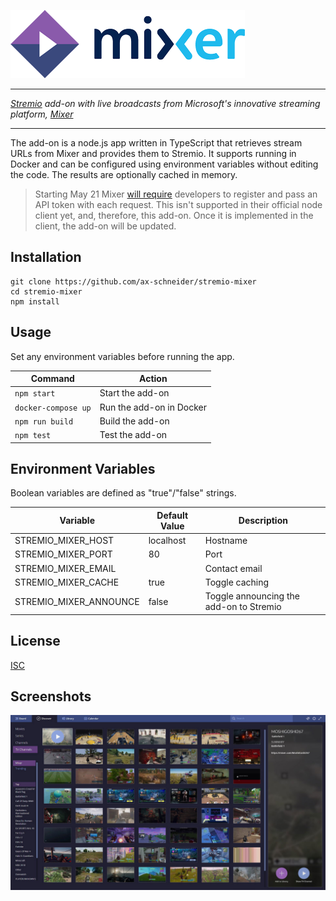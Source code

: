 ![stremio-mixer](/public/logo_readme.png)

---

_[Stremio](https://www.stremio.com/) add-on with live broadcasts from Microsoft's innovative streaming platform, [Mixer](https://mixer.com/)_

---

The add-on is a node.js app written in TypeScript that retrieves stream URLs from Mixer and provides them to Stremio. It supports running in Docker and can be configured using environment variables without editing the code. The results are optionally cached in memory.

> Starting May 21 Mixer [will require](https://aka.ms/MixerDevIdentification) developers to register and pass an API token with each request. This isn't supported in their official node client yet, and, therefore, this add-on. Once it is implemented in the client, the add-on will be updated.


## Installation

```
git clone https://github.com/ax-schneider/stremio-mixer
cd stremio-mixer
npm install
```


## Usage

Set any environment variables before running the app.

Command              | Action
---------------------| -----------------------
`npm start`          | Start the add-on
`docker-compose up`  | Run the add-on in Docker
`npm run build`      | Build the add-on
`npm test`           | Test the add-on


## Environment Variables

Boolean variables are defined as "true"/"false" strings.

Variable                | Default Value  | Description
------------------------| ---------------| ---------------
STREMIO_MIXER_HOST      | localhost      | Hostname
STREMIO_MIXER_PORT      | 80             | Port
STREMIO_MIXER_EMAIL     |                | Contact email
STREMIO_MIXER_CACHE     | true           | Toggle caching
STREMIO_MIXER_ANNOUNCE  | false          | Toggle announcing the add-on to Stremio


## License

[ISC](LICENSE)



## Screenshots

![Screenshot](/public/screenshot.jpg)
